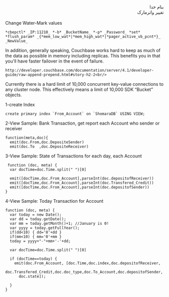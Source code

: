 <div dir="rtl">بنام خدا</div>

<div dir="rtl">تغییر واترمارک</div><br/>
Change Water-Mark values<br/>

    *cbepctl* _IP:11210_ *-b* _BucketName_ *-p* _Password_ *set* *flush_param* _{*mem_low_wat*|*mem_high_wat*|*pager_active_vb_pcnt*}_ _NewValue_

In addition, generally speaking, Couchbase works hard to keep as much of the data as possible in memory including replicas. This benefits you in that you'll have faster failover in the event of failure. 

    http://developer.couchbase.com/documentation/server/4.1/developer-guide/raw-append-prepend.html#story-h2-2<br/>

Currently there is a hard limit of 10,000 concurrent key-value connections to any cluster node. This effectively means a limit of 10,000 SDK “Bucket” objects.

1-create Index

    create primary index `From_Account` on `ShomaraDB` USING VIEW;
    

2-View Sample: Bank Transaction, get report each Account who sender or receiver

    function(meta,doc){
      emit(doc.From,doc.DepositeSender)
      emit(doc.To  ,doc.DepositeReceiver)

3-View Sample: State of Transactions for each day, each Account

     function (doc, meta) {
      var docTime=doc.Time.split(" ")[0]
          
      emit([docTime,doc.From_Account],parseInt(doc.depositofReceiver))
      emit([docTime,doc.From_Account],parseInt(doc.Transfered_Credit))
      emit([docTime,doc.From_Account],parseInt(doc.depositofSender))
    }

4-View Sample: Today Transaction for Account

    function (doc, meta) {
      var today = new Date();
      var dd = today.getDate();
      var mm = today.getMonth()+1; //January is 0!
      var yyyy = today.getFullYear();
      if(dd<10) { dd='0'+dd } 
      if(mm<10) { mm='0'+mm } 
      today = yyyy+"-"+mm+'-'+dd;
        
      var docTime=doc.Time.split(" ")[0]
        
      if (docTime==today) {
        emit(doc.From_Account, [doc.Time,doc.index,doc.depositofReceiver,
          doc.Transfered_Credit,doc.doc_type,doc.To_Account,doc.depositofSender,
          doc.state]);
      
      }
    }


<div dir="rtl"></div>
<div dir="rtl"></div>
<div dir="rtl"></div>
